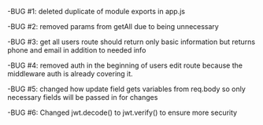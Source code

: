 -BUG #1: deleted duplicate of module exports in app.js

-BUG #2: removed params from getAll due to being unnecessary

-BUG #3: get all users route should return only basic information but returns phone and email in addition to needed info 

-BUG #4: removed auth in the beginning of users edit route because the middleware auth is already covering it.

-BUG #5: changed how update field gets variables from req.body so only necessary fields will be passed in for changes

-BUG #6: Changed jwt.decode() to jwt.verify() to ensure more security